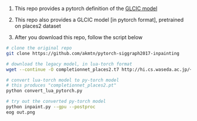 1. This repo provides a pytorch definition of the [GLCIC model](http://hi.cs.waseda.ac.jp/%7Eiizuka/projects/completion/data/completion_sig2017.pdf)

2. This repo also provides a GLCIC model [in pytorch format], pretrained on places2 dataset 

3. After you download this repo, follow the script below

``` bash
# clone the original repo
git clone https://github.com/akmtn/pytorch-siggraph2017-inpainting

# download the legacy model, in lua-torch format
wget --continue -O completionnet_places2.t7 http://hi.cs.waseda.ac.jp/~iizuka/data/completionnet_places2.t7

# convert lua-torch model to py-torch model
# this produces "completionnet_places2.pt"
python convert_lua_pytorch.py 

# try out the converted py-torch model
python inpaint.py --gpu --postproc
eog out.png
```
